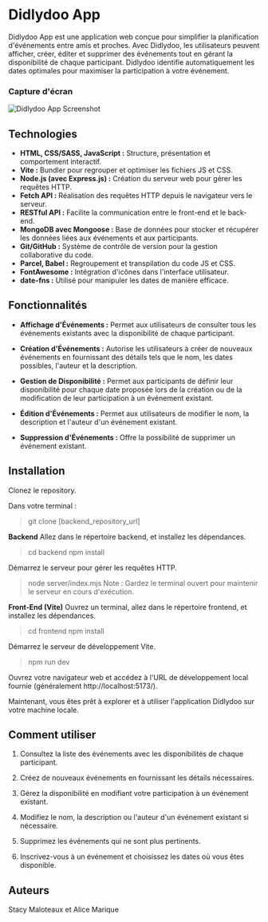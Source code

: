 # Didlydoo App

Didlydoo App est une application web conçue pour simplifier la planification d'événements entre amis et proches. Avec Didlydoo, les utilisateurs peuvent afficher, créer, éditer et supprimer des événements tout en gérant la disponibilité de chaque participant. Didlydoo identifie automatiquement les dates optimales pour maximiser la participation à votre événement.

### Capture d'écran
![Didlydoo App Screenshot](https://www.united-internet.de/fileadmin/user_upload/Brands/Downloads/Logo_IONOS_by.jpg)

## Technologies

* **HTML, CSS/SASS, JavaScript :** Structure, présentation et comportement interactif.
* **Vite :** Bundler pour regrouper et optimiser les fichiers JS et CSS.
* **Node.js (avec Express.js) :** Création du serveur web pour gérer les requêtes HTTP.
* **Fetch API :** Réalisation des requêtes HTTP depuis le navigateur vers le serveur.
* **RESTful API :** Facilite la communication entre le front-end et le back-end.
* **MongoDB avec Mongoose :** Base de données pour stocker et récupérer les données liées aux événements et aux participants.
* **Git/GitHub :** Système de contrôle de version pour la gestion collaborative du code.
* **Parcel, Babel :** Regroupement et transpilation du code JS et CSS.
* **FontAwesome :** Intégration d'icônes dans l'interface utilisateur.
* **date-fns :** Utilisé pour manipuler les dates de manière efficace.

## Fonctionnalités
* **Affichage d'Événements :** Permet aux utilisateurs de consulter tous les événements existants avec la disponibilité de chaque participant.

* **Création d'Événements :** Autorise les utilisateurs à créer de nouveaux événements en fournissant des détails tels que le nom, les dates possibles, l'auteur et la description.

* **Gestion de Disponibilité :** Permet aux participants de définir leur disponibilité pour chaque date proposée lors de la création ou de la modification de leur participation à un événement existant.

* **Édition d'Événements :** Permet aux utilisateurs de modifier le nom, la description et l'auteur d'un événement existant.

* **Suppression d'Événements :** Offre la possibilité de supprimer un événement existant.

## Installation
Clonez le repository.

Dans votre terminal :
   > git clone [backend_repository_url]

**Backend**
Allez dans le répertoire backend, et installez les dépendances.
   > cd backend
   > npm install

Démarrez le serveur pour gérer les requêtes HTTP.
   > node server/index.mjs
Note : Gardez le terminal ouvert pour maintenir le serveur en cours d'exécution.

**Front-End (Vite)**
Ouvrez un terminal, allez dans le répertoire frontend, et installez les dépendances.
   > cd frontend
   > npm install

Démarrez le serveur de développement Vite.
   > npm run dev

Ouvrez votre navigateur web et accédez à l'URL de développement local fournie (généralement http://localhost:5173/).

Maintenant, vous êtes prêt à explorer et à utiliser l'application Didlydoo sur votre machine locale.

## Comment utiliser 
1. Consultez la liste des événements avec les disponibilités de chaque participant.

2. Créez de nouveaux événements en fournissant les détails nécessaires.

3. Gérez la disponibilité en modifiant votre participation à un événement existant.

4. Modifiez le nom, la description ou l'auteur d'un événement existant si nécessaire.

5. Supprimez les événements qui ne sont plus pertinents.

6. Inscrivez-vous à un événement et choisissez les dates où vous êtes disponible.

## Auteurs
Stacy Maloteaux et Alice Marique


